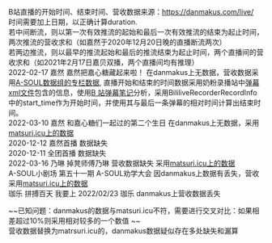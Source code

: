 B站直播的开始时间、结束时间、营收数据来源：https://danmakus.com/live/  
时间需要加上日期，以正确计算duration.  
若中间断流，则以第一次有效推流的起始和最后一次有效推流的结束为起止时间，两次推流的营收求和（如嘉然于2020年12月20日晚的直播断流两次）  
若两边推流，则以最早的推流起始和最后的推流结束为起止时间，两个直播间的营收求和（如2021年2月17日嘉贝双播，两个直播间均有推理）  
2022-02-17   嘉然 嘉然把嘉心糖藏起来啦！ 在danmakus上无数据，营收数据采用[A-SOUL数据组的专栏数据](https://space.bilibili.com/1357475736/article), 直播开始和结束的时间数据采用奶粉录播站中[弹幕xml文件](https://alist.ddindexs.com/A-SOUL/ASOUL-REC-%E4%BA%8C%E5%91%A8%E5%B9%B4/XML%E5%BC%B9%E5%B9%95%E6%96%87%E4%BB%B6)包含的信息，使用[B 站弹幕笔记](https://blog.fachep.com/2020/03/07/Danmaku/)分析，采用BililiveRecorderRecordInfo中的start_time作为开始时间，并使用其与最后一条弹幕的相对时间计算出结束时间。  
2022-03-10 嘉然 和嘉心糖们一起过的第二个生日 在danmakus上无数据，采用[matsuri.icu上的数据](https://matsuri.icu/detail/P7ZKo02H53jDxxJn)  
2020-12-12 嘉然首播 数据缺失  
2020-12-11 全团首播 数据缺失  
2022-03-16 乃琳 掉凳师傅乃琳 营收数据缺失 采用[matsuri.icu上的数据](https://matsuri.icu/detail/gZLDlVWSYwABgAXo)  
A-SOUL小剧场 第五十一期 A-SOUL劝学大会 因danmakus上数据有丢失，营收采用[matsuri.icu上的数据](https://matsuri.icu/detail/D19Zm7KcOJ0Az4pK)  
珈乐 拼搏百天 我要上	2022/02/23	珈乐 danmakus上营收数据丢失  



~~已知问题：danmakus的数据与matsuri.icu不符，需要进行交叉对比：如果相差超过10%则采用相对较多的一个数值  ~~  
营收数据替换为matrsuri.icu的，danmakus数据疑似存在多处缺失和漏算  




